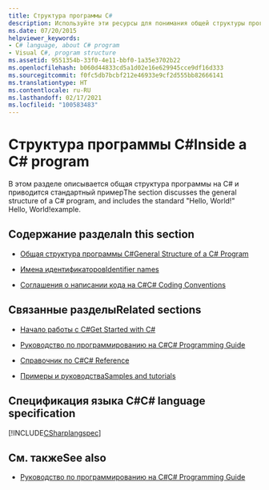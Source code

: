 ```yaml
---
title: Структура программы C#
description: Используйте эти ресурсы для понимания общей структуры программы C#, включая стандартный пример Hello, World!
ms.date: 07/20/2015
helpviewer_keywords:
- C# language, about C# program
- Visual C#, program structure
ms.assetid: 9551354b-33f0-4e11-bbf0-1a35e3702b22
ms.openlocfilehash: b060d44833cd5a1d02e16e629945cce9df16d333
ms.sourcegitcommit: f0fc5db7bcbf212e46933e9cf2d555bb82666141
ms.translationtype: HT
ms.contentlocale: ru-RU
ms.lasthandoff: 02/17/2021
ms.locfileid: "100583483"
---
```

# <a name="inside-a-c-program"></a><span data-ttu-id="9d254-103">Структура программы C#</span><span class="sxs-lookup"><span data-stu-id="9d254-103">Inside a C# program</span></span>

<span data-ttu-id="9d254-104">В этом разделе описывается общая структура программы на C# и приводится стандартный пример</span><span class="sxs-lookup"><span data-stu-id="9d254-104">The section discusses the general structure of a C# program, and includes the standard "Hello, World!"</span></span> <span data-ttu-id="9d254-105">Hello, World!</span><span class="sxs-lookup"><span data-stu-id="9d254-105">example.</span></span>

## <a name="in-this-section"></a><span data-ttu-id="9d254-106">Содержание раздела</span><span class="sxs-lookup"><span data-stu-id="9d254-106">In this section</span></span>

- [<span data-ttu-id="9d254-107">Общая структура программы C#</span><span class="sxs-lookup"><span data-stu-id="9d254-107">General Structure of a C# Program</span></span>](general-structure-of-a-csharp-program.md)

- [<span data-ttu-id="9d254-108">Имена идентификаторов</span><span class="sxs-lookup"><span data-stu-id="9d254-108">Identifier names</span></span>](identifier-names.md)

- [<span data-ttu-id="9d254-109">Соглашения о написании кода на C#</span><span class="sxs-lookup"><span data-stu-id="9d254-109">C# Coding Conventions</span></span>](coding-conventions.md)

## <a name="related-sections"></a><span data-ttu-id="9d254-110">Связанные разделы</span><span class="sxs-lookup"><span data-stu-id="9d254-110">Related sections</span></span>

- [<span data-ttu-id="9d254-111">Начало работы с C#</span><span class="sxs-lookup"><span data-stu-id="9d254-111">Get Started with C#</span></span>](../../tour-of-csharp/index.md)

- [<span data-ttu-id="9d254-112">Руководство по программированию на C#</span><span class="sxs-lookup"><span data-stu-id="9d254-112">C# Programming Guide</span></span>](../index.md)

- [<span data-ttu-id="9d254-113">Справочник по C#</span><span class="sxs-lookup"><span data-stu-id="9d254-113">C# Reference</span></span>](../../language-reference/index.md)

- [<span data-ttu-id="9d254-114">Примеры и руководства</span><span class="sxs-lookup"><span data-stu-id="9d254-114">Samples and tutorials</span></span>](../../../samples-and-tutorials/index.md)

## <a name="c-language-specification"></a><span data-ttu-id="9d254-115">Спецификация языка C#</span><span class="sxs-lookup"><span data-stu-id="9d254-115">C# language specification</span></span>

[!INCLUDE[CSharplangspec](~/includes/csharplangspec-md.md)]

## <a name="see-also"></a><span data-ttu-id="9d254-116">См. также</span><span class="sxs-lookup"><span data-stu-id="9d254-116">See also</span></span>

- [<span data-ttu-id="9d254-117">Руководство по программированию на C#</span><span class="sxs-lookup"><span data-stu-id="9d254-117">C# Programming Guide</span></span>](../index.md)
